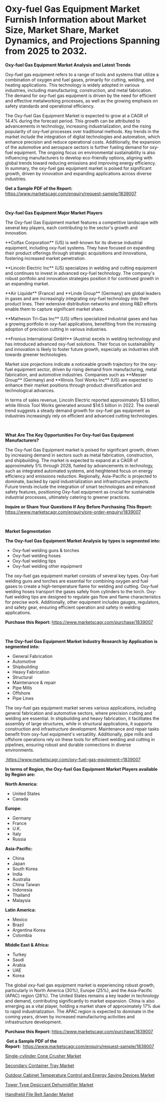 <p><h1>Oxy-fuel Gas Equipment Market Furnish Information about Market Size, Market Share, Market Dynamics, and Projections Spanning from 2025 to 2032.</h1></p><p><strong>Oxy-fuel Gas Equipment Market Analysis and Latest Trends</strong></p>
<p><p>Oxy-fuel gas equipment refers to a range of tools and systems that utilize a combination of oxygen and fuel gases, primarily for cutting, welding, and heating applications. This technology is widely adopted in various industries, including manufacturing, construction, and metal fabrication. The demand for oxy-fuel gas equipment is driven by the need for efficient and effective metalworking processes, as well as the growing emphasis on safety standards and operational efficiency.</p><p>The Oxy-fuel Gas Equipment Market is expected to grow at a CAGR of 14.4% during the forecast period. This growth can be attributed to advancements in technology, increasing industrialization, and the rising popularity of oxy-fuel processes over traditional methods. Key trends in the market include the integration of digital technologies and automation, which enhance precision and reduce operational costs. Additionally, the expansion of the automotive and aerospace sectors is further fueling demand for oxy-fuel equipment. The ongoing focus on environmental sustainability is also influencing manufacturers to develop eco-friendly options, aligning with global trends toward reducing emissions and improving energy efficiency. In summary, the oxy-fuel gas equipment market is poised for significant growth, driven by innovation and expanding applications across diverse industries.</p></p>
<p><strong>Get a Sample PDF of the Report:&nbsp;</strong> <a href="https://www.marketscagr.com/enquiry/request-sample/1839007?utm_campaign=2004&utm_medium=2&utm_source=Github&utm_content=ia&utm_term=12042025&utm_id=oxy-fuel-gas-equipment">https://www.marketscagr.com/enquiry/request-sample/1839007</a></p>
<p>&nbsp;</p>
<p><strong>Oxy-fuel Gas Equipment Major Market Players</strong></p>
<p><p>The Oxy-fuel Gas Equipment market features a competitive landscape with several key players, each contributing to the sector's growth and innovation.</p><p>**Colfax Corporation** (US) is well-known for its diverse industrial equipment, including oxy-fuel systems. They have focused on expanding their product offerings through strategic acquisitions and innovations, fostering increased market penetration.</p><p>**Lincoln Electric Inc** (US) specializes in welding and cutting equipment and continues to invest in advanced oxy-fuel technology. The company's robust portfolio and innovation strategies position it for continued growth in an expanding market.</p><p>**Air Liquide** (France) and **Linde Group** (Germany) are global leaders in gases and are increasingly integrating oxy-fuel technology into their product lines. Their extensive distribution networks and strong R&D efforts enable them to capture significant market share.</p><p>**Matheson Tri-Gas Inc** (US) offers specialized industrial gases and has a growing portfolio in oxy-fuel applications, benefiting from the increasing adoption of precision cutting in various industries.</p><p>**Fronius International GmbH** (Austria) excels in welding technology and has introduced advanced oxy-fuel solutions. Their focus on sustainability and innovation is likely to foster future growth, especially as industries shift towards greener technologies.</p><p>Market size projections indicate a noticeable growth trajectory for the oxy-fuel equipment sector, driven by rising demand from manufacturing, metal fabrication, and automotive industries. Companies such as **Messer Group** (Germany) and **Illinois Tool Works Inc** (US) are expected to enhance their market positions through product diversification and technological advances.</p><p>In terms of sales revenue, Lincoln Electric reported approximately $3 billion, while Illinois Tool Works generated around $14.5 billion in 2022. The overall trend suggests a steady demand growth for oxy-fuel gas equipment as industries increasingly rely on efficient and advanced cutting technologies.</p></p>
<p>&nbsp;</p>
<p><strong>What Are The Key Opportunities For Oxy-fuel Gas Equipment Manufacturers?</strong></p>
<p><p>The Oxy-fuel Gas Equipment market is poised for significant growth, driven by increasing demand in sectors such as metal fabrication, construction, and shipbuilding. The market is expected to expand at a CAGR of approximately 5% through 2028, fueled by advancements in technology, such as integrated automated systems, and heightened focus on energy efficiency and emissions reduction. Regionally, Asia-Pacific is projected to dominate, backed by rapid industrialization and infrastructure projects. Future trends include the integration of smart technologies and enhanced safety features, positioning Oxy-fuel equipment as crucial for sustainable industrial processes, ultimately catering to greener practices.</p></p>
<p><strong>Inquire or Share Your Questions If Any Before Purchasing This Report:</strong> <a href="https://www.marketscagr.com/enquiry/pre-order-enquiry/1839007?utm_campaign=2004&utm_medium=2&utm_source=Github&utm_content=ia&utm_term=12042025&utm_id=oxy-fuel-gas-equipment">https://www.marketscagr.com/enquiry/pre-order-enquiry/1839007</a></p>
<p>&nbsp;</p>
<p><strong>Market Segmentation</strong></p>
<p><strong>The Oxy-fuel Gas Equipment Market Analysis by types is segmented into:</strong></p>
<p><ul><li>Oxy-fuel welding guns & torches</li><li>Oxy-fuel welding hoses</li><li>Oxy-fuel welding tips</li><li>Oxy-fuel welding other equipment</li></ul></p>
<p><p>The oxy-fuel gas equipment market consists of several key types. Oxy-fuel welding guns and torches are essential for combining oxygen and fuel gases to create a high-temperature flame for welding and cutting. Oxy-fuel welding hoses transport the gases safely from cylinders to the torch. Oxy-fuel welding tips are designed to regulate gas flow and flame characteristics for precise work. Additionally, other equipment includes gauges, regulators, and safety gear, ensuring efficient operation and safety in welding applications.</p></p>
<p><strong>Purchase this Report:&nbsp;</strong><a href="https://www.marketscagr.com/purchase/1839007?utm_campaign=2004&utm_medium=2&utm_source=Github&utm_content=ia&utm_term=12042025&utm_id=oxy-fuel-gas-equipment">https://www.marketscagr.com/purchase/1839007</a></p>
<p>&nbsp;</p>
<p><strong>The Oxy-fuel Gas Equipment Market Industry Research by Application is segmented into:</strong></p>
<p><ul><li>General Fabrication</li><li>Automotive</li><li>Shipbuilding</li><li>Heavy Fabrication</li><li>Structural</li><li>Maintenance & repair</li><li>Pipe Mills</li><li>Offshore</li><li>Pipe Lines</li></ul></p>
<p><p>The oxy-fuel gas equipment market serves various applications, including general fabrication and automotive sectors, where precision cutting and welding are essential. In shipbuilding and heavy fabrication, it facilitates the assembly of large structures, while in structural applications, it supports construction and infrastructure development. Maintenance and repair tasks benefit from oxy-fuel equipment's versatility. Additionally, pipe mills and offshore operations rely on these tools for efficient welding and cutting in pipelines, ensuring robust and durable connections in diverse environments.</p></p>
<p><a href="https://www.marketscagr.com/oxy-fuel-gas-equipment-r1839007?utm_campaign=2004&utm_medium=2&utm_source=Github&utm_content=ia&utm_term=12042025&utm_id=oxy-fuel-gas-equipment">&nbsp;https://www.marketscagr.com/oxy-fuel-gas-equipment-r1839007</a></p>
<p><strong>In terms of Region, the Oxy-fuel Gas Equipment Market Players available by Region are:</strong></p>
<p>
    <p> <strong> North America: </strong>
        <ul>
            <li>United States</li>
            <li>Canada</li>
        </ul>
        </p> 
    <p> <strong> Europe: </strong>
        <ul>
            <li>Germany</li>
            <li>France</li>
            <li>U.K.</li>
            <li>Italy</li>
            <li>Russia</li>
        </ul>
        </p> 
    <p> <strong> Asia-Pacific: </strong>
        <ul>
            <li>China</li>
            <li>Japan</li>
            <li>South Korea</li>
            <li>India</li>
            <li>Australia</li>
            <li>China Taiwan</li>
            <li>Indonesia</li>
            <li>Thailand</li>
            <li>Malaysia</li>
        </ul>
        </p> 
    <p> <strong> Latin America: </strong>
        <ul>
            <li>Mexico</li>
            <li>Brazil</li>
            <li>Argentina Korea</li>
            <li>Colombia</li>
        </ul>
        </p> 
    <p> <strong> Middle East & Africa: </strong>
        <ul>
            <li>Turkey</li>
            <li>Saudi</li>
            <li>Arabia</li>
            <li>UAE</li>
            <li>Korea</li>
        </ul>
    </p>
    </p>
<p><p>The global oxy-fuel gas equipment market is experiencing robust growth, particularly in North America (30%), Europe (25%), and the Asia-Pacific (APAC) region (28%). The United States remains a key leader in technology and demand, contributing significantly to market expansion. China is also emerging as a vital player, holding a market share of approximately 17% due to rapid industrialization. The APAC region is expected to dominate in the coming years, driven by increased manufacturing activities and infrastructure development.</p></p>
<p><strong>Purchase this Report: </strong><a href="https://www.marketscagr.com/purchase/1839007?utm_campaign=2004&utm_medium=2&utm_source=Github&utm_content=ia&utm_term=12042025&utm_id=oxy-fuel-gas-equipment">https://www.marketscagr.com/purchase/1839007</a></p>
<p>&nbsp;<strong>Get a Sample PDF of the Report:&nbsp;&nbsp;</strong><a href="https://www.marketscagr.com/enquiry/request-sample/1839007?utm_campaign=2004&utm_medium=2&utm_source=Github&utm_content=ia&utm_term=12042025&utm_id=oxy-fuel-gas-equipment">https://www.marketscagr.com/enquiry/request-sample/1839007</a></p>
<p><strong></strong></p>
<p><p><a href="https://github.com/sca704osol/Market-Research-Report-List-1/blob/main/single-cylinder-cone-crusher-market.md?utm_campaign=2004&utm_medium=2&utm_source=Github&utm_content=ia&utm_term=12042025&utm_id=oxy-fuel-gas-equipment">Single-cylinder Cone Crusher Market</a></p><p><a href="https://github.com/techerghalim/Market-Research-Report-List-1/blob/main/secondary-container-tray-market.md?utm_campaign=2004&utm_medium=2&utm_source=Github&utm_content=ia&utm_term=12042025&utm_id=oxy-fuel-gas-equipment">Secondary Container Tray Market</a></p><p><a href="https://github.com/vjorelaclliv/Market-Research-Report-List-1/blob/main/outdoor-cabinet-temperature-control-and-energy-saving-devices-market.md?utm_campaign=2004&utm_medium=2&utm_source=Github&utm_content=ia&utm_term=12042025&utm_id=oxy-fuel-gas-equipment">Outdoor Cabinet Temperature Control and Energy Saving Devices Market</a></p><p><a href="https://github.com/mauripalmi/Market-Research-Report-List-6/blob/main/tower-type-desiccant-dehumidifier-market.md?utm_campaign=2004&utm_medium=2&utm_source=Github&utm_content=ia&utm_term=12042025&utm_id=oxy-fuel-gas-equipment">Tower Type Desiccant Dehumidifier Market</a></p><p><a href="https://github.com/kbollin866/Market-Research-Report-List-1/blob/main/handheld-file-belt-sander-market.md?utm_campaign=2004&utm_medium=2&utm_source=Github&utm_content=ia&utm_term=12042025&utm_id=oxy-fuel-gas-equipment">Handheld File Belt Sander Market</a></p></p>